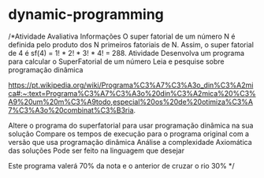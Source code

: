 # dynamic-programming


/*Atividade Avaliativa
Informações
O super fatorial de um número N é definida pelo produto dos N primeiros fatoriais de N. Assim, o super fatorial de 4 é sf(4) = 1! * 2! * 3! * 4! = 288. 
Atividade
Desenvolva um programa para calcular o SuperFatorial de um número
Leia e pesquise sobre programação dinâmica

https://pt.wikipedia.org/wiki/Programa%C3%A7%C3%A3o_din%C3%A2mica#:~:text=Programa%C3%A7%C3%A3o%20din%C3%A2mica%20%C3%A9%20um%20m%C3%A9todo,especial%20os%20de%20otimiza%C3%A7%C3%A3o%20combinat%C3%B3ria.

Altere o programa do superfatorial para usar programação dinâmica na sua solução
Compare os tempos de execução para o programa original com a versão que usa programação dinâmica
Análise a complexidade Axiomática das soluções
Pode ser feito na linguagem que desejar

Este programa valerá 70% da nota e o anterior de cruzar o rio 30% */
